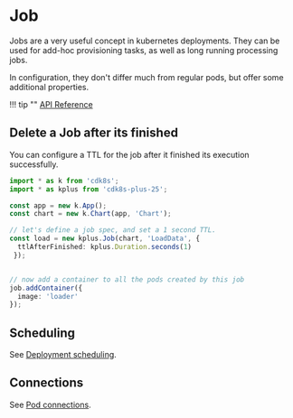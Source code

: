 # Job

Jobs are a very useful concept in kubernetes deployments.
They can be used for add-hoc provisioning tasks, as well as long running processing jobs.

In configuration, they don't differ much from regular pods, but offer some
additional properties.

!!! tip ""
    [API Reference](../reference/cdk8s-plus-25/typescript.md#job)

## Delete a Job after its finished

You can configure a TTL for the job after it finished its execution successfully.

```typescript
import * as k from 'cdk8s';
import * as kplus from 'cdk8s-plus-25';

const app = new k.App();
const chart = new k.Chart(app, 'Chart');

// let's define a job spec, and set a 1 second TTL.
const load = new kplus.Job(chart, 'LoadData', {
  ttlAfterFinished: kplus.Duration.seconds(1)
 });


// now add a container to all the pods created by this job
job.addContainer({
  image: 'loader'
});
```

## Scheduling

See [Deployment scheduling](./deployment.md#scheduling).

## Connections

See [Pod connections](./pod.md#connections).
